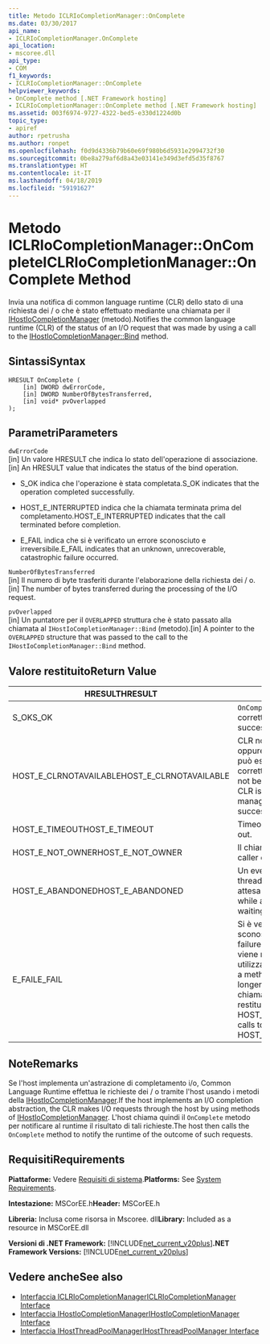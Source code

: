 ```yaml
---
title: Metodo ICLRIoCompletionManager::OnComplete
ms.date: 03/30/2017
api_name:
- ICLRIoCompletionManager.OnComplete
api_location:
- mscoree.dll
api_type:
- COM
f1_keywords:
- ICLRIoCompletionManager::OnComplete
helpviewer_keywords:
- OnComplete method [.NET Framework hosting]
- ICLRIoCompletionManager::OnComplete method [.NET Framework hosting]
ms.assetid: 003f6974-9727-4322-bed5-e330d1224d0b
topic_type:
- apiref
author: rpetrusha
ms.author: ronpet
ms.openlocfilehash: f0d9d4336b79b60e69f980b6d5931e2994732f30
ms.sourcegitcommit: 0be8a279af6d8a43e03141e349d3efd5d35f8767
ms.translationtype: HT
ms.contentlocale: it-IT
ms.lasthandoff: 04/18/2019
ms.locfileid: "59191627"
---
```

# <a name="iclriocompletionmanageroncomplete-method"></a><span data-ttu-id="d675d-102">Metodo ICLRIoCompletionManager::OnComplete</span><span class="sxs-lookup"><span data-stu-id="d675d-102">ICLRIoCompletionManager::OnComplete Method</span></span>
<span data-ttu-id="d675d-103">Invia una notifica di common language runtime (CLR) dello stato di una richiesta dei / o che è stato effettuato mediante una chiamata per il [IHostIoCompletionManager](../../../../docs/framework/unmanaged-api/hosting/ihostiocompletionmanager-bind-method.md) (metodo).</span><span class="sxs-lookup"><span data-stu-id="d675d-103">Notifies the common language runtime (CLR) of the status of an I/O request that was made by using a call to the [IHostIoCompletionManager::Bind](../../../../docs/framework/unmanaged-api/hosting/ihostiocompletionmanager-bind-method.md) method.</span></span>  
  
## <a name="syntax"></a><span data-ttu-id="d675d-104">Sintassi</span><span class="sxs-lookup"><span data-stu-id="d675d-104">Syntax</span></span>  
  
```  
HRESULT OnComplete (  
    [in] DWORD dwErrorCode,  
    [in] DWORD NumberOfBytesTransferred,  
    [in] void* pvOverlapped  
);  
```  
  
## <a name="parameters"></a><span data-ttu-id="d675d-105">Parametri</span><span class="sxs-lookup"><span data-stu-id="d675d-105">Parameters</span></span>  
 `dwErrorCode`  
 <span data-ttu-id="d675d-106">[in] Un valore HRESULT che indica lo stato dell'operazione di associazione.</span><span class="sxs-lookup"><span data-stu-id="d675d-106">[in] An HRESULT value that indicates the status of the bind operation.</span></span>  
  
-   <span data-ttu-id="d675d-107">S_OK indica che l'operazione è stata completata.</span><span class="sxs-lookup"><span data-stu-id="d675d-107">S_OK indicates that the operation completed successfully.</span></span>  
  
-   <span data-ttu-id="d675d-108">HOST_E_INTERRUPTED indica che la chiamata terminata prima del completamento.</span><span class="sxs-lookup"><span data-stu-id="d675d-108">HOST_E_INTERRUPTED indicates that the call terminated before completion.</span></span>  
  
-   <span data-ttu-id="d675d-109">E_FAIL indica che si è verificato un errore sconosciuto e irreversibile.</span><span class="sxs-lookup"><span data-stu-id="d675d-109">E_FAIL indicates that an unknown, unrecoverable, catastrophic failure occurred.</span></span>  
  
 `NumberOfBytesTransferred`  
 <span data-ttu-id="d675d-110">[in] Il numero di byte trasferiti durante l'elaborazione della richiesta dei / o.</span><span class="sxs-lookup"><span data-stu-id="d675d-110">[in] The number of bytes transferred during the processing of the I/O request.</span></span>  
  
 `pvOverlapped`  
 <span data-ttu-id="d675d-111">[in] Un puntatore per il `OVERLAPPED` struttura che è stato passato alla chiamata al `IHostIoCompletionManager::Bind` (metodo).</span><span class="sxs-lookup"><span data-stu-id="d675d-111">[in] A pointer to the `OVERLAPPED` structure that was passed to the call to the `IHostIoCompletionManager::Bind` method.</span></span>  
  
## <a name="return-value"></a><span data-ttu-id="d675d-112">Valore restituito</span><span class="sxs-lookup"><span data-stu-id="d675d-112">Return Value</span></span>  
  
|<span data-ttu-id="d675d-113">HRESULT</span><span class="sxs-lookup"><span data-stu-id="d675d-113">HRESULT</span></span>|<span data-ttu-id="d675d-114">Descrizione</span><span class="sxs-lookup"><span data-stu-id="d675d-114">Description</span></span>|  
|-------------|-----------------|  
|<span data-ttu-id="d675d-115">S_OK</span><span class="sxs-lookup"><span data-stu-id="d675d-115">S_OK</span></span>|<span data-ttu-id="d675d-116">`OnComplete` stato restituito correttamente.</span><span class="sxs-lookup"><span data-stu-id="d675d-116">`OnComplete` returned successfully.</span></span>|  
|<span data-ttu-id="d675d-117">HOST_E_CLRNOTAVAILABLE</span><span class="sxs-lookup"><span data-stu-id="d675d-117">HOST_E_CLRNOTAVAILABLE</span></span>|<span data-ttu-id="d675d-118">CLR non è stato caricato in un processo oppure si trova in uno stato in cui non può eseguire codice gestito o elaborare correttamente la chiamata.</span><span class="sxs-lookup"><span data-stu-id="d675d-118">The CLR has not been loaded into a process, or the CLR is in a state in which it cannot run managed code or process the call successfully.</span></span>|  
|<span data-ttu-id="d675d-119">HOST_E_TIMEOUT</span><span class="sxs-lookup"><span data-stu-id="d675d-119">HOST_E_TIMEOUT</span></span>|<span data-ttu-id="d675d-120">Timeout della chiamata.</span><span class="sxs-lookup"><span data-stu-id="d675d-120">The call timed out.</span></span>|  
|<span data-ttu-id="d675d-121">HOST_E_NOT_OWNER</span><span class="sxs-lookup"><span data-stu-id="d675d-121">HOST_E_NOT_OWNER</span></span>|<span data-ttu-id="d675d-122">Il chiamante non possiede il blocco.</span><span class="sxs-lookup"><span data-stu-id="d675d-122">The caller does not own the lock.</span></span>|  
|<span data-ttu-id="d675d-123">HOST_E_ABANDONED</span><span class="sxs-lookup"><span data-stu-id="d675d-123">HOST_E_ABANDONED</span></span>|<span data-ttu-id="d675d-124">Un evento è stato annullato durante un thread bloccato o fiber è rimasta in attesa su di esso.</span><span class="sxs-lookup"><span data-stu-id="d675d-124">An event was canceled while a blocked thread or fiber was waiting on it.</span></span>|  
|<span data-ttu-id="d675d-125">E_FAIL</span><span class="sxs-lookup"><span data-stu-id="d675d-125">E_FAIL</span></span>|<span data-ttu-id="d675d-126">Si è verificato un errore irreversibile sconosciuto.</span><span class="sxs-lookup"><span data-stu-id="d675d-126">An unknown catastrophic failure occurred.</span></span> <span data-ttu-id="d675d-127">Dopo che un metodo viene restituito E_FAIL, CLR non è più utilizzabile all'interno del processo.</span><span class="sxs-lookup"><span data-stu-id="d675d-127">After a method returns E_FAIL, the CLR is no longer usable within the process.</span></span> <span data-ttu-id="d675d-128">Le chiamate successive ai metodi di hosting restituiranno HOST_E_CLRNOTAVAILABLE.</span><span class="sxs-lookup"><span data-stu-id="d675d-128">Subsequent calls to hosting methods return HOST_E_CLRNOTAVAILABLE.</span></span>|  
  
## <a name="remarks"></a><span data-ttu-id="d675d-129">Note</span><span class="sxs-lookup"><span data-stu-id="d675d-129">Remarks</span></span>  
 <span data-ttu-id="d675d-130">Se l'host implementa un'astrazione di completamento i/o, Common Language Runtime effettua le richieste dei / o tramite l'host usando i metodi della [IHostIoCompletionManager](../../../../docs/framework/unmanaged-api/hosting/ihostiocompletionmanager-interface.md).</span><span class="sxs-lookup"><span data-stu-id="d675d-130">If the host implements an I/O completion abstraction, the CLR makes I/O requests through the host by using methods of [IHostIoCompletionManager](../../../../docs/framework/unmanaged-api/hosting/ihostiocompletionmanager-interface.md).</span></span> <span data-ttu-id="d675d-131">L'host chiama quindi il `OnComplete` metodo per notificare al runtime il risultato di tali richieste.</span><span class="sxs-lookup"><span data-stu-id="d675d-131">The host then calls the `OnComplete` method to notify the runtime of the outcome of such requests.</span></span>  
  
## <a name="requirements"></a><span data-ttu-id="d675d-132">Requisiti</span><span class="sxs-lookup"><span data-stu-id="d675d-132">Requirements</span></span>  
 <span data-ttu-id="d675d-133">**Piattaforme:** Vedere [Requisiti di sistema](../../../../docs/framework/get-started/system-requirements.md).</span><span class="sxs-lookup"><span data-stu-id="d675d-133">**Platforms:** See [System Requirements](../../../../docs/framework/get-started/system-requirements.md).</span></span>  
  
 <span data-ttu-id="d675d-134">**Intestazione:** MSCorEE.h</span><span class="sxs-lookup"><span data-stu-id="d675d-134">**Header:** MSCorEE.h</span></span>  
  
 <span data-ttu-id="d675d-135">**Libreria:** Inclusa come risorsa in Mscoree. dll</span><span class="sxs-lookup"><span data-stu-id="d675d-135">**Library:** Included as a resource in MSCorEE.dll</span></span>  
  
 <span data-ttu-id="d675d-136">**Versioni di .NET Framework:** [!INCLUDE[net_current_v20plus](../../../../includes/net-current-v20plus-md.md)]</span><span class="sxs-lookup"><span data-stu-id="d675d-136">**.NET Framework Versions:** [!INCLUDE[net_current_v20plus](../../../../includes/net-current-v20plus-md.md)]</span></span>  
  
## <a name="see-also"></a><span data-ttu-id="d675d-137">Vedere anche</span><span class="sxs-lookup"><span data-stu-id="d675d-137">See also</span></span>

- [<span data-ttu-id="d675d-138">Interfaccia ICLRIoCompletionManager</span><span class="sxs-lookup"><span data-stu-id="d675d-138">ICLRIoCompletionManager Interface</span></span>](../../../../docs/framework/unmanaged-api/hosting/iclriocompletionmanager-interface.md)
- [<span data-ttu-id="d675d-139">Interfaccia IHostIoCompletionManager</span><span class="sxs-lookup"><span data-stu-id="d675d-139">IHostIoCompletionManager Interface</span></span>](../../../../docs/framework/unmanaged-api/hosting/ihostiocompletionmanager-interface.md)
- [<span data-ttu-id="d675d-140">Interfaccia IHostThreadPoolManager</span><span class="sxs-lookup"><span data-stu-id="d675d-140">IHostThreadPoolManager Interface</span></span>](../../../../docs/framework/unmanaged-api/hosting/ihostthreadpoolmanager-interface.md)
